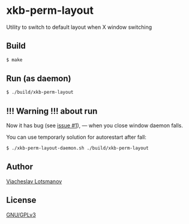 xkb-perm-layout
===============

Utility to switch to default layout when X window switching

Build
-----

```bash
$ make
```

Run (as daemon)
---------------

```bash
$ ./build/xkb-perm-layout
```

!!! Warning !!! about run
-------------------------

Now it has bug
(see [issue #1](https://github.com/unclechu/xkb-perm-layout/issues/1)), —
when you close window daemon falls.

You can use temporarly solution for autorestart after fall:

```bash
$ ./xkb-perm-layout-daemon.sh ./build/xkb-perm-layout
```

Author
------

[Viacheslav Lotsmanov](https://github.com/unclechu)

License
-------

[GNU/GPLv3](./LICENSE)

